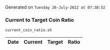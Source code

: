 Generated on `Tuesday 26-July-2022 at 07:38:52`

### Current to Target Coin Ratio
`current_coin_ratio.sh`

Date|Current|Target|Ratio
---|---|---|---

